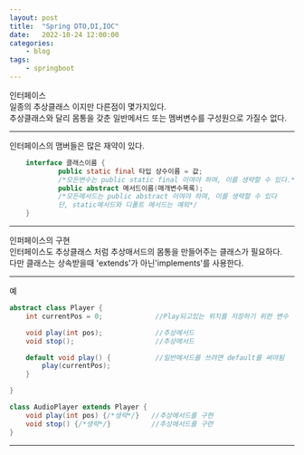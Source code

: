 ```yaml
---
layout: post
title:	"Spring DTO,DI,IOC"
date:	2022-10-24 12:00:00
categories:
    - blog
tags:
    - springboot
---
```

인터페이스   
일종의 추상클래스 이지만 다른점이 몇가지있다.   
추상클래스와 달리 몸통을 갖춘 일반메서드 또는 멤버변수를 구성원으로 가질수 없다.   
***
인터페이스의 맴버들은 많은 재약이 있다. 
```java
    interface 클래스이름 {
            public static final 타입 상수이름 = 값;     
            /*모든변수는 public static final 이여야 하며, 이를 생략할 수 있다.*/
            public abstract 메서드이름(매개변수목록);   
            /*모든메서드는 public abstract 이여야 하며, 이를 생략할 수 있다
            단, static메서드와 디폴트 메서드는 예외*/
    }
```
***
인퍼페이스의 구현   
인터페이스도 추상클래스 처럼 추상매서드의 몸통을 만들어주는 클래스가 필요하다.   
다만 클래스는 상속받을때 'extends'가 아닌'implements'를 사용한다.   
***
예
```java
abstract class Player {
    int currentPos = 0;             //Play되고있는 위치를 저장하기 위한 변수

    void play(int pos);             //추상메서드
    void stop();                    //추상메서드

    default void play() {           //일반메서드를 쓰려면 default를 써야됨
        play(currentPos);           
    }

}

class AudioPlayer extends Player {
    void play(int pos) {/*생략*/}   //추상메서드를 구현
    void stop() {/*생략*/}          //추상메서드를 구련
}
```
***


